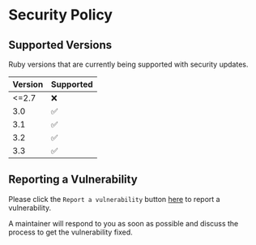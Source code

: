 # Security Policy

## Supported Versions

Ruby versions that are currently being supported with security updates.

| Version | Supported          |
| ------- | ------------------ |
| <=2.7   | :x:                |
| 3.0     | :white_check_mark: |
| 3.1     | :white_check_mark: |
| 3.2     | :white_check_mark: |
| 3.3     | :white_check_mark: |

## Reporting a Vulnerability

Please click the `Report a vulnerability` button [here](https://github.com/procore-oss/blueprinter-activerecord/security) to report a vulnerability.

A maintainer will respond to you as soon as possible and discuss the process to get the vulnerability fixed.
